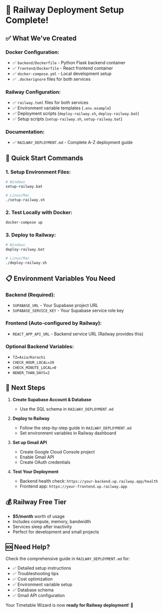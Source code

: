 # 🎉 Railway Deployment Setup Complete!

## ✅ What We've Created

### Docker Configuration:
- ✅ `backend/Dockerfile` - Python Flask backend container
- ✅ `frontend/Dockerfile` - React frontend container
- ✅ `docker-compose.yml` - Local development setup
- ✅ `.dockerignore` files for both services

### Railway Configuration:
- ✅ `railway.toml` files for both services
- ✅ Environment variable templates (`.env.example`)
- ✅ Deployment scripts (`deploy-railway.sh`, `deploy-railway.bat`)
- ✅ Setup scripts (`setup-railway.sh`, `setup-railway.bat`)

### Documentation:
- ✅ `RAILWAY_DEPLOYMENT.md` - Complete A-Z deployment guide

## 🚀 Quick Start Commands

### 1. Setup Environment Files:
```bash
# Windows
setup-railway.bat

# Linux/Mac
./setup-railway.sh
```

### 2. Test Locally with Docker:
```bash
docker-compose up
```

### 3. Deploy to Railway:
```bash
# Windows
deploy-railway.bat

# Linux/Mac
./deploy-railway.sh
```

## 📋 Environment Variables You Need

### Backend (Required):
- `SUPABASE_URL` - Your Supabase project URL
- `SUPABASE_SERVICE_KEY` - Your Supabase service role key

### Frontend (Auto-configured by Railway):
- `REACT_APP_API_URL` - Backend service URL (Railway provides this)

### Optional Backend Variables:
- `TZ=Asia/Karachi`
- `CHECK_HOUR_LOCAL=20`
- `CHECK_MINUTE_LOCAL=0`
- `NEWER_THAN_DAYS=2`

## 🎯 Next Steps

1. **Create Supabase Account & Database**
   - Use the SQL schema in `RAILWAY_DEPLOYMENT.md`

2. **Deploy to Railway**
   - Follow the step-by-step guide in `RAILWAY_DEPLOYMENT.md`
   - Set environment variables in Railway dashboard

3. **Set up Gmail API**
   - Create Google Cloud Console project
   - Enable Gmail API
   - Create OAuth credentials

4. **Test Your Deployment**
   - Backend health check: `https://your-backend.up.railway.app/health`
   - Frontend app: `https://your-frontend.up.railway.app`

## 💰 Railway Free Tier

- **$5/month** worth of usage
- Includes compute, memory, bandwidth
- Services sleep after inactivity
- Perfect for development and small projects

## 🆘 Need Help?

Check the comprehensive guide in `RAILWAY_DEPLOYMENT.md` for:
- ✅ Detailed setup instructions
- ✅ Troubleshooting tips
- ✅ Cost optimization
- ✅ Environment variable setup
- ✅ Database schema
- ✅ Gmail API configuration

Your Timetable Wizard is now **ready for Railway deployment**! 🎉